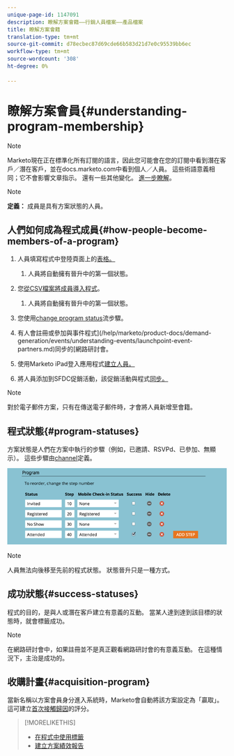 ```yaml
---
unique-page-id: 1147091
description: 瞭解方案會籍——行銷人員檔案——產品檔案
title: 瞭解方案會籍
translation-type: tm+mt
source-git-commit: d78ecbec87d69cde66b583d21d7e0c95539bb6ec
workflow-type: tm+mt
source-wordcount: '308'
ht-degree: 0%

---
```



# 瞭解方案會員{#understanding-program-membership}

>[!NOTE]
>
>Marketo現在正在標準化所有訂閱的語言，因此您可能會在您的訂閱中看到潛在客戶／潛在客戶，並在docs.marketo.com中看到個人／人員。 這些術語意義相同；它不會影響文章指示。 還有一些其他變化。 [進一步瞭解](/help/marketo/product-docs/crm-sync/salesforce-sync/understanding-the-salesforce-sync.md)。

>[!NOTE]
>
>**定義：** 成員是具有方案狀態的人員。

## 人們如何成為程式成員{#how-people-become-members-of-a-program}

1. 人員填寫程式中登陸頁面上的[表格。](/help/marketo/getting-started/quick-wins/landing-page-with-a-form.md)

   1. 人員將自動擁有晉升中的第一個狀態。

1. 您[從CSV檔案將成員導入程式](/help/marketo/product-docs/core-marketo-concepts/programs/working-with-programs/import-members-from-a-spreadsheet-into-a-program.md)。

   1. 人員將自動擁有晉升中的第一個狀態。

1. 您使用[change program status](/help/marketo/product-docs/core-marketo-concepts/smart-campaigns/program-flow-actions/change-program-status.md)流步驟。
1. 有人會註冊或參加與事件程式](/help/marketo/product-docs/demand-generation/events/understanding-events/launchpoint-event-partners.md)同步的[網路研討會。
1. 使用Marketo iPad登入應用程式[建立人員。](/help/marketo/product-docs/core-marketo-concepts/mobile-apps/event-check-in/check-people-into-your-event-from-your-tablet.md)
1. 將人員添加到SFDC促銷活動，該促銷活動與程式[同步。](/help/marketo/product-docs/crm-sync/salesforce-sync/sfdc-sync-details/sfdc-sync-campaign-sync.md)

>[!NOTE]
>
>對於電子郵件方案，只有在傳送電子郵件時，才會將人員新增至會籍。

## 程式狀態{#program-statuses}

方案狀態是人們在方案中執行的步驟（例如，已邀請、RSVPd、已參加、無顯示）。 這些步驟由[channel](/help/marketo/product-docs/administration/tags/create-a-program-channel.md)定義。

![](assets/image2015-2-5-15-3a14-3a48.png)

>[!NOTE]
>
>人員無法向後移至先前的程式狀態。 狀態晉升只是一種方式。

## 成功狀態{#success-statuses}

程式的目的，是與人或潛在客戶建立有意義的互動。 當某人達到達到該目標的狀態時，就會標籤成功。

>[!NOTE]
>
>在網路研討會中，如果註冊並不是真正觀看網路研討會的有意義互動。 在這種情況下，主治是成功的。

## 收購計畫{#acquisition-program}

當新名稱以方案會員身分進入系統時，Marketo會自動將該方案設定為「贏取」。 這可建立[首次接觸歸因](/help/marketo/product-docs/reporting/revenue-cycle-analytics/revenue-tools/attribution/understanding-attribution.md)的評分。

>[!MORELIKETHIS]
>
>* [在程式中使用標籤](/help/marketo/product-docs/core-marketo-concepts/programs/working-with-programs/understanding-tags/use-tags-in-a-program.md)
>* [建立方案績效報告](/help/marketo/product-docs/core-marketo-concepts/programs/program-performance-report/create-a-program-performance-report.md)

